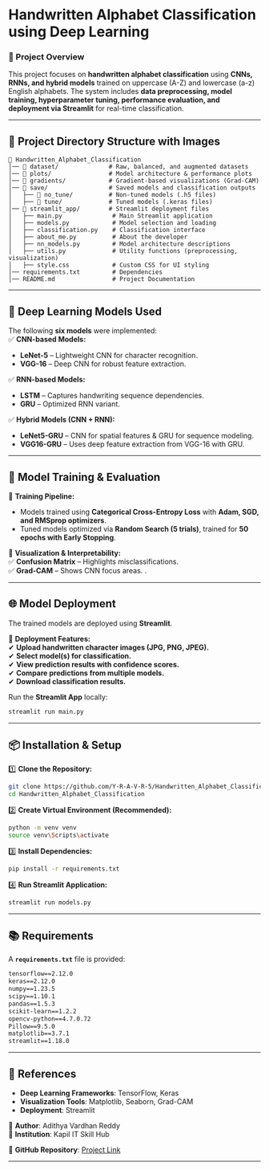 # **Handwritten Alphabet Classification using Deep Learning**  

### **📌 Project Overview**  
This project focuses on **handwritten alphabet classification** using **CNNs, RNNs, and hybrid models** trained on uppercase (A-Z) and lowercase (a-z) English alphabets. The system includes **data preprocessing, model training, hyperparameter tuning, performance evaluation, and deployment via Streamlit** for real-time classification.  

---

## **📂 Project Directory Structure with Images**  

```
📁 Handwritten_Alphabet_Classification  
│── 📁 dataset/              # Raw, balanced, and augmented datasets  
│── 📁 plots/                # Model architecture & performance plots  
│── 📁 gradients/            # Gradient-based visualizations (Grad-CAM)  
│── 📁 save/                 # Saved models and classification outputs  
│   ├── 📁 no_tune/          # Non-tuned models (.h5 files)  
│   ├── 📁 tune/             # Tuned models (.keras files)  
│── 📁 streamlit_app/        # Streamlit deployment files  
│   ├── main.py              # Main Streamlit application  
│   ├── models.py            # Model selection and loading  
│   ├── classification.py    # Classification interface  
│   ├── about_me.py          # About the developer  
│   ├── nn_models.py         # Model architecture descriptions  
│   ├── utils.py             # Utility functions (preprocessing, visualization)  
│   ├── style.css            # Custom CSS for UI styling  
│── requirements.txt         # Dependencies  
│── README.md                # Project Documentation  
```

---

## **🧠 Deep Learning Models Used**
The following **six models** were implemented:  
✅ **CNN-based Models:**  
- **LeNet-5** – Lightweight CNN for character recognition.  
- **VGG-16** – Deep CNN for robust feature extraction.  

✅ **RNN-based Models:**  
- **LSTM** – Captures handwriting sequence dependencies.  
- **GRU** – Optimized RNN variant.  

✅ **Hybrid Models (CNN + RNN):**  
- **LeNet5-GRU** – CNN for spatial features & GRU for sequence modeling.  
- **VGG16-GRU** – Uses deep feature extraction from VGG-16 with GRU.  

---

## **🔬 Model Training & Evaluation**
📌 **Training Pipeline:**  
- Models trained using **Categorical Cross-Entropy Loss** with **Adam, SGD, and RMSprop optimizers**.  
- Tuned models optimized via **Random Search (5 trials)**, trained for **50 epochs with Early Stopping**.  

📌 **Visualization & Interpretability:**  
✅ **Confusion Matrix** – Highlights misclassifications.  
✅ **Grad-CAM** – Shows CNN focus areas.  .  

---

## **🌐 Model Deployment**
The trained models are deployed using **Streamlit**.  

📌 **Deployment Features:**  
✔ **Upload handwritten character images (JPG, PNG, JPEG).**  
✔ **Select model(s) for classification.**  
✔ **View prediction results with confidence scores.**  
✔ **Compare predictions from multiple models.**  
✔ **Download classification results.**  

Run the **Streamlit App** locally:  
```bash
streamlit run main.py
```

---

## **📦 Installation & Setup**
1️⃣ **Clone the Repository:**  
```bash
git clone https://github.com/Y-R-A-V-R-5/Handwritten_Alphabet_Classification.git
cd Handwritten_Alphabet_Classification
```
2️⃣ **Create Virtual Environment (Recommended):**  
```bash
python -m venv venv
source venv\Scripts\activate
```
3️⃣ **Install Dependencies:**  
```bash
pip install -r requirements.txt
```
4️⃣ **Run Streamlit Application:**  
```bash
streamlit run models.py
```

---

## **📚 Requirements**
A **`requirements.txt`** file is provided:  
```txt
tensorflow==2.12.0
keras==2.12.0
numpy==1.23.5
scipy==1.10.1
pandas==1.5.3
scikit-learn==1.2.2
opencv-python==4.7.0.72
Pillow==9.5.0
matplotlib==3.7.1
streamlit==1.18.0
```

---

## **🔗 References**
- **Deep Learning Frameworks**: TensorFlow, Keras  
- **Visualization Tools**: Matplotlib, Seaborn, Grad-CAM  
- **Deployment**: Streamlit  

🔹 **Author**: Adithya Vardhan Reddy  
🔹 **Institution**: Kapil IT Skill Hub  

📌 **GitHub Repository**: [Project Link](https://github.com/Y-R-A-V-R-5/Handwritten_Alphabet_Classification)  

---
